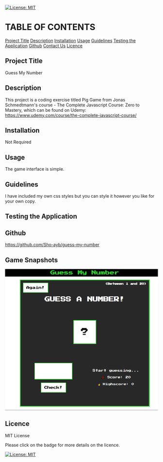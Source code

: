 [![License: MIT](https://img.shields.io/badge/License-MIT-yellow.svg)](https://opensource.org/licenses/MIT)

# TABLE OF CONTENTS

[Project Title](#project-title)
[Description](#description)
[Installation](#installation)
[Usage](#usage)
[Guidelines](#guidelines)
[Testing the Application](#testing-the-application)
[Github](#github)
[Contact Us](#contact-us)
[Licence](#licence)

## Project Title

Guess My Number

## Description

This project is a coding exercise titled Pig Game from Jonas Schmedtmann's course - The Complete Javascript Course: Zero to Mastery, which can be found on Udemy: https://www.udemy.com/course/the-complete-javascript-course/

## Installation

Not Required

## Usage

The game interface is simple.

## Guidelines

I have included my own css styles but you can style it however you like for your own copy.

## Testing the Application

## Github

https://github.com/Sho-ayb/guess-my-number

## Game Snapshots

![Guess My Number](./assets/images/guess-my-number.png)

## Licence

MIT License

Please click on the badge for more details on the licence.

[![License: MIT](https://img.shields.io/badge/License-MIT-yellow.svg)](https://opensource.org/licenses/MIT)
